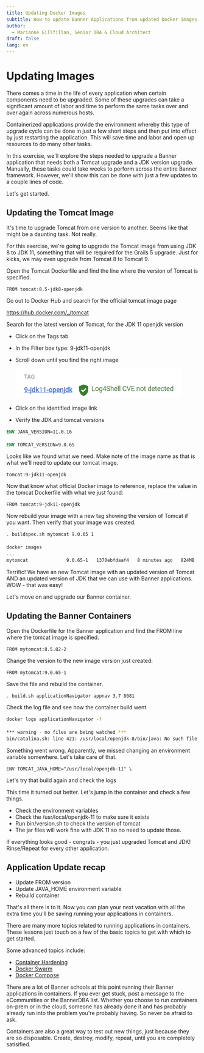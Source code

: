 ```yaml
---
title: Updating Docker Images
subtitle: How to update Banner Applications from updated Docker images
author: 
  - Marianne Gillfillan, Senior DBA & Cloud Architect
draft: false
lang: en
---
```

# Updating Images

There comes a time in the life of every application when certain components need to be upgraded. Some of these upgrades can take a significant amount of labor and time to perform the same tasks over and over again across numerous hosts.

Containerized applications provide the environment whereby this type of upgrade cycle can be done in just a few short steps and then put into effect by just restarting the application. This will save time and labor and open up resources to do many other tasks.

In this exercise, we'll explore the steps needed to upgrade a Banner application that needs both a Tomcat upgrade and a JDK version upgrade. Manually, these tasks could take weeks to perform across the entire Banner framework. However, we'll show this can be done with just a few updates to a couple lines of code.

Let's get started.

## Updating the Tomcat Image

It's time to upgrade Tomcat from one version to another. Seems like that might be a daunting task. Not really.

For this exercise, we're going to upgrade the Tomcat image from using JDK 8 to JDK 11, something that will be required for the Grails 5 upgrade. Just for kicks, we may even upgrade from Tomcat 8 to Tomcat 9.

Open the Tomcat Dockerfile and find the line where the version of Tomcat is specified.

```{.dockerfile title=tomcat1/Dockerfile}
FROM tomcat:8.5-jdk8-openjdk
```

Go out to Docker Hub and search for the official tomcat image page

<a href="https://hub.docker.com/_/tomcat" target="_blank">https://hub.docker.com/_/tomcat</a>

Search for the latest version of Tomcat, for the JDK 11 openjdk version

* Click on the Tags tab
* In the Filter box type: 9-jdk11-openjdk
* Scroll down until you find the right image
 
    ![](./img/updating-images/jdk11-img.png)

* Click on the identified image link
* Verify the JDK and tomcat versions

```dockerfile
ENV JAVA_VERSION=11.0.16

ENV TOMCAT_VERSION=9.0.65
```

Looks like we found what we need. Make note of the image name as that is what we'll need to update our tomcat image.

```plaintext
tomcat:9-jdk11-openjdk
```

Now that know what official Docker image to reference, replace the value in the tomcat Dockerfile with what we just found:

```{.dockerfile title=tomcat1/Dockerfile}
FROM tomcat:9-jdk11-openjdk
```

Now rebuild your image with a new tag showing the version of Tomcat if you want. Then verify that your image was created.

```bash
. buildspec.sh mytomcat 9.0.65 1

docker images
...
mytomcat              9.0.65-1   1370ebfdaaf4   8 minutes ago   824MB
```

Terrific! We have an new Tomcat image with an updated version of Tomcat AND an updated version of JDK that we can use with Banner applications. WOW - that was easy!

Let's move on and upgrade our Banner container.

## Updating the Banner Containers

Open the Dockerfile for the Banner application and find the FROM line where the tomcat image is specified.

```{.dockerfile title=applicatonNavigator/Dockerfile}
FROM mytomcat:8.5.82-2
```

Change the version to the new image version just created:

```{.dockerfile title=applicatonNavigator/Dockerfile}
FROM mytomcat:9.0.65-1
```

Save the file and rebuild the container.

```bash
. build.sh applicationNavigator appnav 3.7 8081
```

Check the log file and see how the container build went

```bash
docker logs applicationNavigator -f

*** warning - no files are being watched ***
bin/catalina.sh: line 421: /usr/local/openjdk-8/bin/java: No such file or directory
```

Something went wrong. Apparently, we missed changing an environment variable somewhere. Let's take care of that.

```{.dockerfile title=tomcat1/Dockerfile}
ENV TOMCAT_JAVA_HOME="/usr/local/openjdk-11" \

```

Let's try that build again and check the logs

This time it turned out better. Let's jump in the container and check a few things.

* Check the environment variables
* Check the /usr/local/openjdk-11 to make sure it exists
* Run bin/version.sh to check the version of tomcat
* The jar files will work fine with JDK 11 so no need to update those.

If everything looks good - congrats - you just upgraded Tomcat and JDK! Rinse/Repeat for every other application.

## Application Update recap

* Update FROM version
* Update JAVA_HOME environment variable
* Rebuild container

That's all there is to it. Now you can plan your next vacation with all the extra time you'll be saving running your applications in containers.

There are many more topics related to running applications in containers. These lessons just touch on a few of the basic topics to get with which to get started. 

Some advanced topics include:

* <a href="https://github.com/hexops/dockerfile/" target="_blank">Container Hardening</a>
* <a href="https://docs.docker.com/engine/swarm/" target="_blank">Docker Swarm</a>
* <a href="https://docs.docker.com/compose/" target="_blank">Docker Compose</a>

There are a lot of Banner schools at this point running their Banner applications in containers. If you ever get stuck, post a message to the eCommunities or the BannerDBA list. Whether you choose to run containers on-prem or in the cloud, someone has already done it and has probably already run into the problem you're probably having. So never be afraid to ask.

Containers are also a great way to test out new things, just because they are so disposable. Create, destroy, modify, repeat, until you are completely satisified.

